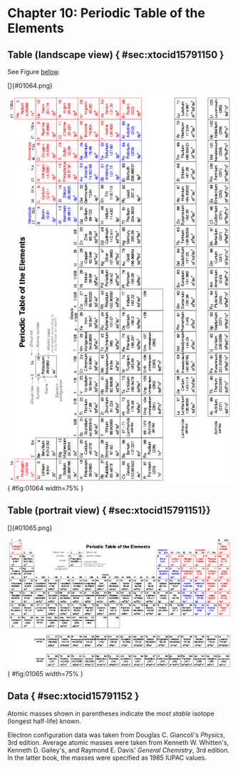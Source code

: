 # Chapter 10: Periodic Table of the Elements

## Table (landscape view) { #sec:xtocid15791150 }

See Figure [below](@fig:01064).

[]{#01064.png}

![_Periodic table of chemical elements._](media/01064.png){ #fig:01064 width=75% }

## Table (portrait view) { #sec:xtocid15791151}}

[]{#01065.png}

![_Periodic table of chemical elements._](media/01065.png){ #fig:01065 width=75% }

## Data { #sec:xtocid15791152 }

Atomic masses shown in parentheses indicate the _most stable_ isotope (longest half-life) known.

Electron configuration data was taken from Douglas C. Giancoli\'s _Physics_, 3rd edition. Average atomic masses were taken from Kenneth W. Whitten\'s, Kenneth D. Gailey\'s, and Raymond E. Davis\' _General Chemistry_, 3rd edition. In the latter book, the masses were specified as 1985 IUPAC values.
